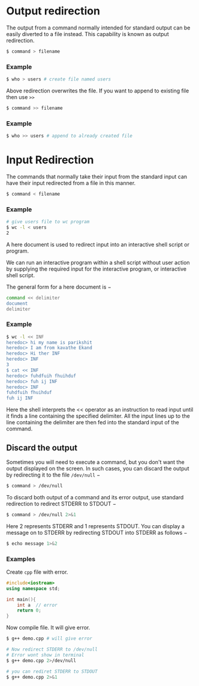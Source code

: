 # Output redirection

The output from a command normally intended for standard output can be easily diverted to a file instead. This capability is known as output redirection.

```sh
$ command > filename
```

### Example

```sh
$ who > users # create file named users
```

Above redirection overwrites the file. If you want to append to existing file then use `>>`

```sh
$ command >> filename
```

### Example

```sh
$ who >> users # append to already created file
```

# Input Redirection

The commands that normally take their input from the standard input can have their input redirected from a file in this manner.

```sh
$ command < filename
```

### Example

```sh
# give users file to wc program
$ wc -l < users
2
```

A here document is used to redirect input into an interactive shell script or program.

We can run an interactive program within a shell script without user action by supplying the required input for the interactive program, or interactive shell script.

The general form for a here document is −

```sh
command << delimiter
document
delimiter
```

### Example

```sh
$ wc -l << INF
heredoc> hi my name is parikshit
heredoc> I am from kavathe Ekand
heredoc> Hi ther INF
heredoc> INF
3
$ cat << INF
heredoc> fuhdfuih fhuihduf
heredoc> fuh ij INF
heredoc> INF
fuhdfuih fhuihduf
fuh ij INF
```

Here the shell interprets the << operator as an instruction to read input until it finds a line containing the specified delimiter. All the input lines up to the line containing the delimiter are then fed into the standard input of the command.

## Discard the output

Sometimes you will need to execute a command, but you don't want the output displayed on the screen. In such cases, you can discard the output by redirecting it to the file `/dev/null` −

```sh
$ command > /dev/null
```

To discard both output of a command and its error output, use standard redirection to redirect STDERR to STDOUT −

```sh
$ command > /dev/null 2>&1
```

Here 2 represents STDERR and 1 represents STDOUT. You can display a message on to STDERR by redirecting STDOUT into STDERR as follows −

```sh
$ echo message 1>&2
```

### Examples

Create `cpp` file with error. 

```cpp
#include<iostream>
using namespace std;

int main(){
	int a  // error
	return 0;
}
```

Now compile file. It will give error.

```sh
$ g++ demo.cpp # will give error

# Now redirect STDERR to /dev/null
# Error wont show in terminal
$ g++ demo.cpp 2>/dev/null

# you can rediret STDERR to STDOUT
$ g++ demo.cpp 2>&1
```
